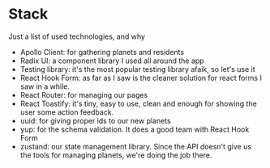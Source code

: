 # Stack

Just a list of used technologies, and why

- Apollo Client: for gathering planets and residents
- Radix UI: a component library I used all around the app
- Testing library: it's the most popular testing library afaik, so let's use it
- React Hook Form: as far as I saw is the cleaner solution for react forms I saw in a while.
- React Router: for managing our pages
- React Toastify: it's tiny, easy to use, clean and enough for showing the user some action feedback.
- uuid: for giving proper ids to our new planets
- yup: for the schema validation. It does a good team with React Hook Form
- zustand: our state management library. Since the API doesn't give us the tools for managing planets, we're doing the job there.
